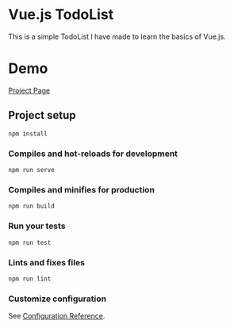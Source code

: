 # Vue.js TodoList

This is a simple TodoList I have made to learn the basics of Vue.js.

# Demo

[Project Page](https://joao-henrique.github.io/Vue.js-TodoList/)

## Project setup
```
npm install
```

### Compiles and hot-reloads for development
```
npm run serve
```

### Compiles and minifies for production
```
npm run build
```

### Run your tests
```
npm run test
```

### Lints and fixes files
```
npm run lint
```

### Customize configuration
See [Configuration Reference](https://cli.vuejs.org/config/).
